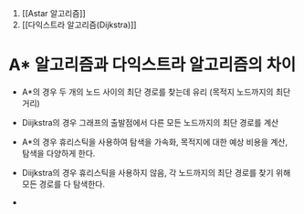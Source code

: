 1. [[Astar 알고리즘]]
2. [[다익스트라 알고리즘(Dijkstra)]]


# A\* 알고리즘과 다익스트라 알고리즘의 차이

-  A\*의 경우 두 개의 노드 사이의 최단 경로를 찾는데 유리 (목적지 노드까지의 최단거리)
- Diijkstra의 경우 그래프의 출발점에서 다른 모든 노드까지의 최단 경로를 계산 


- A\*의 경우 휴리스틱을 사용하여 탐색을 가속화, 목적지에 대한 예상 비용을 계산, 탐색을 다양하게 한다. 
- Diijkstra의 경우 휴리스틱을 사용하지 않음, 각 노드까지의 최단 경로를 찾기 위해 모든 경로를 다 탐색한다.   

- 